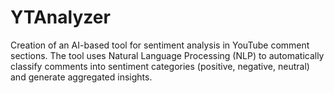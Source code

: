 # YTAnalyzer
Creation of an AI-based tool for sentiment analysis in YouTube comment sections.
The tool uses Natural Language Processing (NLP) to automatically classify comments into sentiment categories (positive, negative, neutral) and generate aggregated insights.
